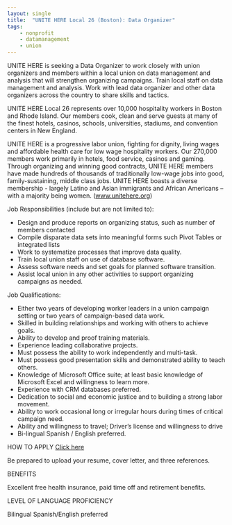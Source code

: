 ```yaml
---
layout: single
title:  "UNITE HERE Local 26 (Boston): Data Organizer"
tags: 
    - nonprofit
    - datamanagement
    - union
---
```


UNITE HERE is seeking a Data Organizer to work closely with union organizers and members within a local union on data management and analysis that will strengthen organizing campaigns. Train local staff on data management and analysis. Work with lead data organizer and other data organizers across the country to share skills and tactics.

UNITE HERE Local 26 represents over 10,000 hospitality workers in Boston and Rhode Island. Our members cook, clean and serve guests at many of the finest hotels, casinos, schools, universities, stadiums, and convention centers in New England.

UNITE HERE is a progressive labor union, fighting for dignity, living wages and affordable health care for low wage hospitality workers. Our 270,000 members work primarily in hotels, food service, casinos and gaming. Through organizing and winning good contracts, UNITE HERE members have made hundreds of thousands of traditionally low-wage jobs into good, family-sustaining, middle class jobs. UNITE HERE boasts a diverse membership - largely Latino and Asian immigrants and African Americans – with a majority being women. (www.unitehere.org) 

Job Responsibilities (include but are not limited to):

* Design and produce reports on organizing status, such as number of members contacted
* Compile disparate data sets into meaningful forms such Pivot Tables or integrated lists
* Work to systematize processes that improve data quality.
* Train local union staff on use of database software.
* Assess software needs and set goals for planned software transition.
* Assist local union in any other activities to support organizing campaigns as needed.

Job Qualifications:

* Either two years of developing worker leaders in a union campaign setting or two years of campaign-based data work.
* Skilled in building relationships and working with others to achieve goals.
* Ability to develop and proof training materials.
* Experience leading collaborative projects.
* Must possess the ability to work independently and multi-task.
* Must possess good presentation skills and demonstrated ability to teach others.
* Knowledge of Microsoft Office suite; at least basic knowledge of Microsoft Excel and willingness to learn more.
* Experience with CRM databases preferred.
* Dedication to social and economic justice and to building a strong labor movement.
* Ability to work occasional long or irregular hours during times of critical campaign need.
* Ability and willingness to travel; Driver’s license and willingness to drive
* Bi-lingual Spanish / English preferred. 

HOW TO APPLY [Click here](http://jobs.unitehere.org)

Be prepared to upload your resume, cover letter, and three references.

BENEFITS

Excellent free health insurance, paid time off and retirement benefits.

LEVEL OF LANGUAGE PROFICIENCY

Bilingual Spanish/English preferred
